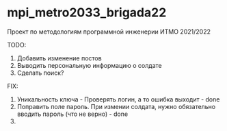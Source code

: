 # mpi_metro2033_brigada22
Проект по методологиям программной инженерии ИТМО 2021/2022

TODO:
1. Добавить изменение постов
2. Выводить персональную информацию о солдате
3. Сделать поиск?

FIX:
1. Уникальность ключа - Проверять логин, а то ошибка выходит - done
2. Поправить поле пароль. При измении солдата, нужно обязательно вводить пароль (что не верно) - done
3. 




